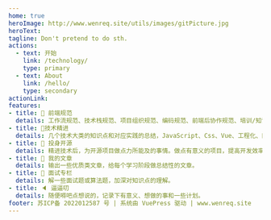 ```yaml
---
home: true
heroImage: http://www.wenreq.site/utils/images/gitPicture.jpg
heroText: 
tagline: Don't pretend to do sth.
actions:
  - text: 开始
    link: /technology/
    type: primary 
  - text: About
    link: /hello/
    type: secondary
actionLink: 
features:
- title: 📐 前端规范
  details: 工作流规范、技术栈规范、项目组织规范、编码规范、前端后协作规范、培训/知识管理/技术沉淀。
- title: 📝技术精进
  details: 几个技术大类的知识点和对应实践的总结，JavaScript、Css、Vue、工程化、网络、编译等技术方面的学习和总结。
- title: 🎯 投身开源
  details: 精进技术后，为开源项目做点力所能及的事情。做点有意义的项目，提高开发效率或工程化等方面。
- title: 📓 我的文章
  details: 输出一些优质类文章，给每个学习阶段做总结性的文章。
- title: 💯 面试专栏
  details: 解一些面试题或算法题，加深对知识点的理解。
- title: 🔈 逼逼叨
  details: 随便嘚吧点想说的，记录下有意义、想做的事和一些计划。
footer: 苏ICP备 2022012587 号 | 系统由 VuePress 驱动 | www.wenreq.site
---
```

